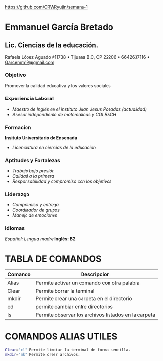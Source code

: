 https://github.com/CRWRyujin/semana-1
# Emmanuel García Bretado
## Lic. Ciencias de la educación.
Rafaela López Aguado #11738 • Tijuana B.C, CP 22206 • 6642637116 • Garcemm19@gmail.com
### Objetivo
Promover la calidad educativa y los valores sociales 
### Experiencia Laboral
* *Maestro de Inglés en el instituto Juan Jesus Posadas (actualidad)*
* *Asesor independiente de matematicas y COLBACH*
### Formacion 
**Insituto Universitario de Ensenada**
* *Licenciatura en ciencias de la educacion*
### Aptitudes y Fortalezas
* *Trabajo bajo presión*
* *Calidad a la primera*
* *Responsabilidad y compromiso con los objetivos*
### Liderazgo
* *Compromiso y entrega*
* *Coordinador de grupos*
* *Manejo de emociones*
### Idiomas
*Español: Lengua madre*
**Inglés: B2**

# TABLA DE COMANDOS


| Comando                |     Descripcion              |
|---------               |-------------                 |
| Alias | Permite activar un comando con otra palabra   |
| Clear | Permite borrar la terminal                    |
| mkdir | Permite crear una carpeta en el directorio    |
| cd    | permite cambiar entre directorios             |
| ls    | Permite observar los archivos listados en la carpeta |

# COMANDOS ALIAS UTILES 
```BASH
Clear="cl" Permite limpiar la terminal de forma sencilla.
mkdir="mk" Permite crear archivos.
```